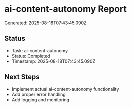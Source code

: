 # ai-content-autonomy Report

Generated: 2025-08-18T07:43:45.090Z

## Status
- Task: ai-content-autonomy
- Status: Completed
- Timestamp: 2025-08-18T07:43:45.090Z

## Next Steps
- Implement actual ai-content-autonomy functionality
- Add proper error handling
- Add logging and monitoring

